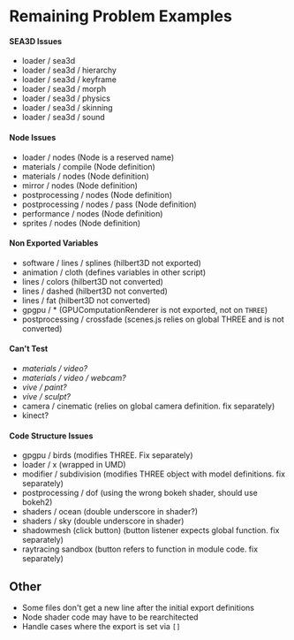 # Remaining Problem Examples

#### SEA3D Issues

- loader / sea3d
- loader / sea3d / hierarchy
- loader / sea3d / keyframe
- loader / sea3d / morph
- loader / sea3d / physics
- loader / sea3d / skinning
- loader / sea3d / sound

#### Node Issues

- loader / nodes (Node is a reserved name)
- materials / compile (Node definition)
- materials / nodes (Node definition)
- mirror / nodes (Node definition)
- postprocessing / nodes (Node definition)
- postprocessing / nodes / pass (Node definition)
- performance / nodes (Node definition)
- sprites / nodes (Node definition)

#### Non Exported Variables

- software / lines / splines (hilbert3D not exported)
- animation / cloth (defines variables in other script)
- lines / colors (hilbert3D not converted)
- lines / dashed (hilbert3D not converted)
- lines / fat (hilbert3D not converted)
- gpgpu / * (GPUComputationRenderer is not exported, not on `THREE`)
- postprocessing / crossfade (scenes.js relies on global THREE and is not converted)

#### Can't Test

- _materials / video?_
- _materials / video / webcam?_
- _vive / paint?_
- _vive / sculpt?_
- camera / cinematic (relies on global camera definition. fix separately)
- kinect?

#### Code Structure Issues
- gpgpu / birds (modifies THREE. Fix separately)
- loader / x (wrapped in UMD)
- modifier / subdivision (modifies THREE object with model definitions. fix separately)
- postprocessing / dof (using the wrong bokeh shader, should use bokeh2)
- shaders / ocean (double underscore in shader?)
- shaders / sky (double underscore in shader)
- shadowmesh (click button) (button listener expects global function. fix separately)
- raytracing sandbox (button refers to function in module code. fix separately)

## Other
- Some files don't get a new line after the initial export definitions 
- Node shader code may have to be rearchitected
- Handle cases where the export is set via `[]`

